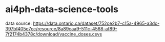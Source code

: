 # ai4ph-data-science-tools

data source:
https://data.ontario.ca/dataset/752ce2b7-c15a-4965-a3dc-397bf405e7cc/resource/8a89caa9-511c-4568-af89-7f2174b4378c/download/vaccine_doses.csvs